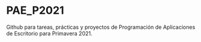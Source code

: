 # PAE_P2021
Github para tareas, prácticas y proyectos de Programación de Aplicaciones de Escritorio para Primavera 2021.
